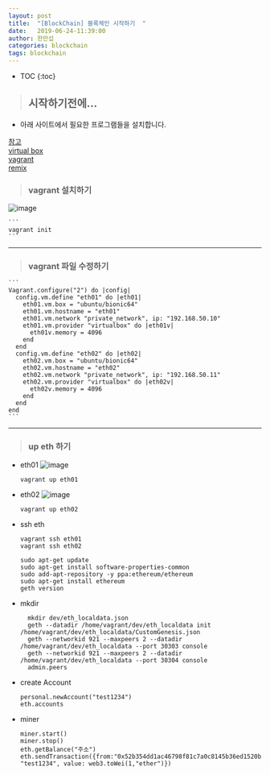 ```yaml
---
layout: post
title:  "[BlockChain] 블록체인 시작하기  "
date:   2019-06-24-11:39:00
author: 한만섭
categories: blockchain
tags: blockchain
---
```


* TOC
{:toc}

> ## 시작하기전에...

  * 아래 사이트에서 필요한 프로그램들을 설치합니다. 

  [참고](https://github.com/lkitty0302/ssafy)  
  [virtual box](https://www.virtualbox.org/)  
  [vagrant](https://www.vagrantup.com/)  
  [remix]( http://remix.ethereum.org)

  > ### vagrant 설치하기 

  ![image](https://user-images.githubusercontent.com/46010705/59988542-58b3da80-9676-11e9-8b36-bedd79e35113.png)  
    
    ```
    vagrant init
    ```

***


  > ### vagrant 파일 수정하기 

    ```
    Vagrant.configure("2") do |config|
      config.vm.define "eth01" do |eth01|
        eth01.vm.box = "ubuntu/bionic64"
        eth01.vm.hostname = "eth01"
        eth01.vm.network "private_network", ip: "192.168.50.10"
        eth01.vm.provider "virtualbox" do |eth01v|
          eth01v.memory = 4096
        end
      end
      config.vm.define "eth02" do |eth02|
        eth02.vm.box = "ubuntu/bionic64"
        eth02.vm.hostname = "eth02"
        eth02.vm.network "private_network", ip: "192.168.50.11"
        eth02.vm.provider "virtualbox" do |eth02v|
          eth02v.memory = 4096
        end
      end
    end
    ```

***

  > ### up eth 하기 

  * eth01
    ![image](https://user-images.githubusercontent.com/46010705/59988805-687fee80-9677-11e9-8058-9f1abbee14db.png)  
      ```
      vagrant up eth01
      ```
  
  * eth02
    ![image](https://user-images.githubusercontent.com/46010705/59988794-58680f00-9677-11e9-9782-1649ad4a178e.png)  
      ```
      vagrant up eth02
      ```
      
  * ssh eth
  
    ```
    vagrant ssh eth01
    vagrant ssh eth02
    ```
    
    ```
    sudo apt-get update
    sudo apt-get install software-properties-common
    sudo add-apt-repository -y ppa:ethereum/ethereum
    sudo apt-get install ethereum
    geth version
    ```
    
  * mkdir
    
    ```
      mkdir dev/eth_localdata.json
      geth --datadir /home/vagrant/dev/eth_localdata init /home/vagrant/dev/eth_localdata/CustomGenesis.json
      geth --networkid 921 --maxpeers 2 --datadir /home/vagrant/dev/eth_localdata --port 30303 console
      geth --networkid 921 --maxpeers 2 --datadir /home/vagrant/dev/eth_localdata --port 30304 console
      admin.peers
    ```


  * create Account
    
    ```
    personal.newAccount("test1234")
    eth.accounts
    ```
    
  * miner
    
    ```
    miner.start()
    miner.stop()
    eth.getBalance("주소")
    eth.sendTransaction({from:"0x52b354dd1ac46798f81c7a0c8145b36ed1520b45",to: "test1234", value: web3.toWei(1,"ether")})
    ```
    
    
    
    
